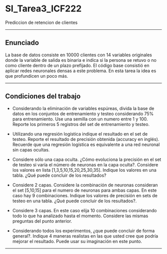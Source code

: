 # SI_Tarea3_ICF222
Prediccion de retencion de clientes

-----
Enunciado
-----
La base de datos consiste en 10000 clientes con 14 variables originales donde la variable de 
salida es binaria e indica si la persona se retuvo o no como cliente dentro de un plazo 
prefijado. El código base consistió en aplicar redes neuronales densas a este problema. En 
esta tarea la idea es que profundicen un poco más.

----
Condiciones del trabajo
----
 * Considerando la eliminación de variables espúreas, divida la base de datos en los 
conjuntos de entrenamiento y testeo considerando 75% para entrenamiento. Use una 
semilla con un numero entre 1 y 100. Reporte los primeros 5 registros del set de 
entrenamiento y testeo.

* Utilizando una regresión logística indique el resultado en el set de testeo. Reporte el 
resultado de precisión obtenida (accuracy en inglés). Recuerde que una regresión 
logística es equivalente a una red neuronal sin capas ocultas.

* Considere sólo una capa oculta. ¿Cómo evoluciona la precisión en el set de testeo si 
varía el número de neuronas en la capa oculta?. Considere los valores en lista 
[1,3,5,10,15,20,25,30,35]. Indique los valores en una tabla. ¿Qué puede concluir de 
los resultados?

* Considere 2 capas. Considere la combinación de neuronas consideran el set [5,10,15] 
para el numero de neuronas para ambas capas. En este caso hay 9 combinaciones. 
Indique los valores de precisión en sets de testeo en una tabla. ¿Qué puede concluir 
de los resultados?.

* Considere 3 capas. En este caso elija 10 combinaciones considerando todo lo que ha 
analizado hasta el momento. Considere las mismas preguntas del punto anterior. 

* Considerando todos los experimentos, ¿que puede concluir de forma general?.
Indique 4 maneras realistas en las que usted cree que podría mejorar el resultado. 
Puede usar su imaginación en este punto.

----
